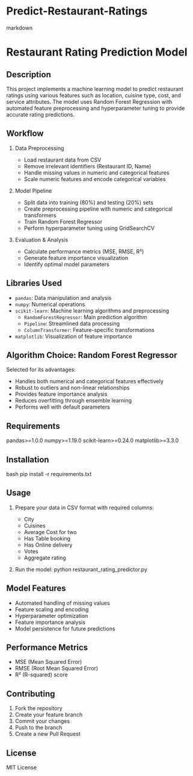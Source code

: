 # Predict-Restaurant-Ratings
markdown
# Restaurant Rating Prediction Model

## Description
This project implements a machine learning model to predict restaurant ratings using various features such as location, cuisine type, cost, and service attributes. The model uses Random Forest Regression with automated feature preprocessing and hyperparameter tuning to provide accurate rating predictions.

## Workflow
1. Data Preprocessing
   - Load restaurant data from CSV
   - Remove irrelevant identifiers (Restaurant ID, Name)
   - Handle missing values in numeric and categorical features
   - Scale numeric features and encode categorical variables

2. Model Pipeline
   - Split data into training (80%) and testing (20%) sets
   - Create preprocessing pipeline with numeric and categorical transformers
   - Train Random Forest Regressor
   - Perform hyperparameter tuning using GridSearchCV

3. Evaluation & Analysis
   - Calculate performance metrics (MSE, RMSE, R²)
   - Generate feature importance visualization
   - Identify optimal model parameters
## Libraries Used
- `pandas`: Data manipulation and analysis
- `numpy`: Numerical operations
- `scikit-learn`: Machine learning algorithms and preprocessing
  - `RandomForestRegressor`: Main prediction algorithm
  - `Pipeline`: Streamlined data processing
  - `ColumnTransformer`: Feature-specific transformations
- `matplotlib`: Visualization of feature importance

## Algorithm Choice: Random Forest Regressor
Selected for its advantages:
- Handles both numerical and categorical features effectively
- Robust to outliers and non-linear relationships
- Provides feature importance analysis
- Reduces overfitting through ensemble learning
- Performs well with default parameters
  
## Requirements
pandas>=1.0.0
numpy>=1.19.0
scikit-learn>=0.24.0
matplotlib>=3.3.0

## Installation
bash
pip install -r requirements.txt

## Usage
1. Prepare your data in CSV format with required columns:
   - City
   - Cuisines
   - Average Cost for two
   - Has Table booking
   - Has Online delivery
   - Votes
   - Aggregate rating

2. Run the model:
     python restaurant_rating_predictor.py

## Model Features
- Automated handling of missing values
- Feature scaling and encoding
- Hyperparameter optimization
- Feature importance analysis
- Model persistence for future predictions

## Performance Metrics
- MSE (Mean Squared Error)
- RMSE (Root Mean Squared Error)
- R² (R-squared) score

## Contributing
1. Fork the repository
2. Create your feature branch
3. Commit your changes
4. Push to the branch
5. Create a new Pull Request

## License
MIT License
